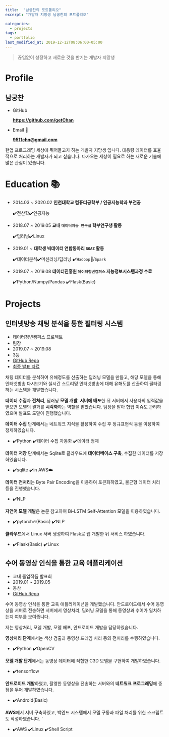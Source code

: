 ```yaml
---
title:  "남궁찬의 포트폴리오"
excerpt: "개발자 지망생 남궁찬의 포트폴리오"

categories:
  - projects
tags:
  - portfolio
last_modified_at: 2019-12-12T08:06:00-05:00
---
```

> 끊임없이 성장하고 새로운 것을 반기는 개발자 지망생


# Profile

## 남궁찬

- GitHub 
  
  **https://github.com/getChan**

- Email ​:e-mail:​
  
    **9511chn@gmail.com** 

현업 프로그래밍 세상에 뛰어들고자 하는 개발자 지망생 입니다. 대용량 데이터를 효율적으로 처리하는 개발자가 되고 싶습니다. 다가오는 세상이 필요로 하는 새로운 기술에 많은 관심이 있습니다.

# Education :books:​

- 2014.03 ~ 2020.02 **인천대학교 컴퓨터공학부 / 인공지능학과 부전공**
  
  ​:heavy_check_mark:​전산학 ​:heavy_check_mark:​인공지능

- 2018.07 ~ 2019.05 **교내 `데이터지능 연구실` 학부연구생 활동**

  ​:heavy_check_mark:​딥러닝 ​:heavy_check_mark:​Linux

- 2019.01 ~ **대학생 빅데이터 연합동아리 `BOAZ` 활동**

  ​:heavy_check_mark:데이터분석 ​:heavy_check_mark:​머신러닝/딥러닝 ​:heavy_check_mark:`Hadoop`​:elephant:​/`Spark`

- 2019.07 ~ 2019.08 **데이터진흥원 `데이터청년캠퍼스` 지능정보시스템과정 수료**

  ​:heavy_check_mark:​Python/Numpy/Pandas ​:heavy_check_mark:​Flask(Basic)
  
# Projects

## 인터넷방송 채팅 분석을 통한 필터링 시스템

- 데이터청년캠퍼스 프로젝트
- 팀장
- 2019.07 ~ 2019.08
- 3등
- [GitHub Repo](https://github.com/getChan/korea-3)
- [최종 발표 자료](https://github.com/getChan/korea-3/blob/master/docs/%EC%B5%9C%EC%A2%85%EB%B0%9C%ED%91%9C.pdf)

채팅 데이터를 분석하여 유해정도를 산출하는 딥러닝 모델을 만들고, 해당 모델을 통해 인터넷방송 다시보기와 실시간 스트리밍 인터넷방송에 대해 유해도를 산출하여 필터링하는 시스템을 개발했습니다.

**데이터 수집**과 **전처리**, 딥러닝 **모델 개발**, **서버에 배포**한 뒤 서버에서 사용자의 입력값을 받으면 모델의 결과를 **시각화**하는 역할을 맡았습니다. 팀장을 맡아 협업 이슈도 관리하였으며 발표도 도맡아 진행했습니다.

**데이터 수집** 단계에서는 네트워크 지식을 활용하여 수집 후 정규표현식 등을 이용하여 정제하였습니다.

- :heavy_check_mark:Python :heavy_check_mark:데이터 수집 자동화 :heavy_check_mark:데이터 정제


**데이터 저장** 단계에서는 Sqlite로 클라우드에 **데이터베이스 구축**, 수집한 데이터를 저장하였습니다.

- :heavy_check_mark:sqlite :heavy_check_mark:in AWS:cloud:​

**데이터 전처리**는 Byte Pair Encoding을 이용하여 토큰화하였고, 불균형 데이터 처리 등을 진행했습니다.

- ​:heavy_check_mark:NLP
  
**자연어 모델 개발**은 논문 참고하여 Bi-LSTM Self-Attention 모델을 이용하였습니다.

- :heavy_check_mark:pytorch​:fire:​(Basic) :heavy_check_mark:NLP

**클라우드**에서 Linux 서버 생성하여 Flask로 웹 개발한 뒤 서비스 하였습니다.

- :heavy_check_mark:Flask(Basic) :heavy_check_mark:Linux

## 수어 동영상 인식을 통한 교육 애플리케이션

- 교내 졸업작품 발표회
- 2019.01 ~ 2019.05
- 동상
- [GitHub Repo](https://github.com/getChan/SuicideSquad)

수어 동영상 인식을 통한 교육 애플리케이션을 개발했습니다. 안드로이드에서 수어 동영상을 서버로 전송하면 서버에서 영상처리, 딥러닝 모델을 통해 동영상과 수어가 일치하는지 여부를 보여줍니다.

저는 영상처리, 모델 개발, 모델 배포, 안드로이드 개발을 담당하였습니다.

**영상처리 단계**에서는 색상 검출과 동영상 프레임 처리 등의 전처리를 수행하였습니다.

- :heavy_check_mark:Python :heavy_check_mark:OpenCV

**모델 개발 단계**에서는 동영상 데이터에 적합한 C3D 모델을 구현하여 개발하였습니다.

- :heavy_check_mark:tensorflow

**안드로이드 개발**하였고, 촬영한 동영상을 전송하는 서버와의 **네트워크 프로그래밍**에 중점을 두어 개발하였습니다.

- :heavy_check_mark:Android(Basic)

**AWS**에서 서버 구축하였고, 백엔드 시스템에서 모델 구동과 파일 처리를 위한 스크립트도 작성하였습니다.
`
- :heavy_check_mark:AWS :heavy_check_mark:Linux :heavy_check_mark:Shell Script